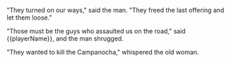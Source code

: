 "They turned on our ways," said the man. "They freed the last offering and let them loose."

"Those must be the guys who assaulted us on the road," said {{playerName}}, and the man shrugged.

"They wanted to kill the Campanocha," whispered the old woman.
